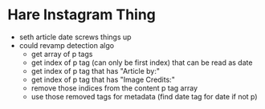 # Hare Instagram Thing

- seth article date screws things up
- could revamp detection algo
  - get array of p tags
  - get index of p tag (can only be first index) that can be read as date
  - get index of p tag that has "Article by:"
  - get index of p tag that has "Image Credits:"
  - remove those indices from the content p tag array
  - use those removed tags for metadata (find date tag for date if not p)
